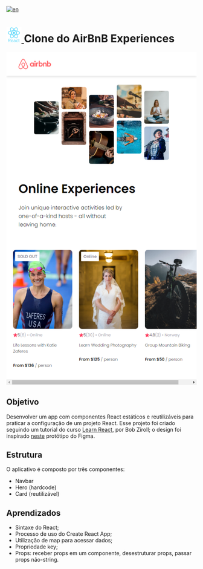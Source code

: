 

[![en](https://img.shields.io/badge/lang-en-red.svg)](https://github.com/amandaiscoding/airbnb-clone-react/blob/master/README-EN.md)

# <a href="https://reactjs.org/" target="_blank" rel="noreferrer"> <img src="https://raw.githubusercontent.com/devicons/devicon/master/icons/react/react-original-wordmark.svg" alt="react" width="40" height="40"/> </a> Clone do AirBnB Experiences 

<img src="./public/images/screencapture-localhost-3001-2024-01-27-01_05_21.png">

## Objetivo

Desenvolver um app com componentes React estáticos e reutilizáveis para praticar a configuração de um projeto React.
Esse projeto foi criado seguindo um tutorial do curso <a href="https://www.coursera.org/professional-certificates/google-ux-design">Learn React</a>, por Bob Ziroll; o design foi inspirado <a href="https://www.figma.com/file/4YjrygFEXOcDp9AAnVFv7o/Airbnb-Experiences?type=design&node-id=0-1&mode=design&t=TZKg1cFsJwh7HFnP-0">neste</a> protótipo do Figma.

## Estrutura

O aplicativo é composto por três componentes:
* Navbar
* Hero (hardcode)
* Card (reutilizável)

## Aprendizados

* Sintaxe do React;
* Processo de uso do Create React App;
* Utilização de map para acessar dados;
* Propriedade key;
* Props: receber props em um componente, desestruturar props, passar props não-string.